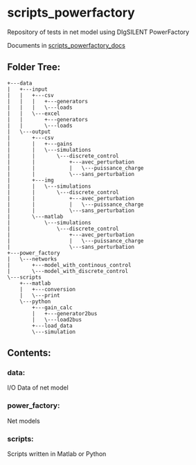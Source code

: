 # scripts_powerfactory
Repository of tests in net model using DIgSILENT PowerFactory

Documents in [scripts_powerfactory_docs](https://github.com/Accacio/scripts_powerfactory/tree/docs)
## Folder Tree:


```
+---data
|   +---input
|   |   +---csv
|   |   |   +---generators
|   |   |   \---loads
|   |   \---excel
|   |       +---generators
|   |       \---loads
|   \---output
|       +---csv
|       |   +---gains
|       |   \---simulations
|       |       \---discrete_control
|       |           +---avec_perturbation
|       |           |   \---puissance_charge
|       |           \---sans_perturbation
|       +---img
|       |   \---simulations
|       |       \---discrete_control
|       |           +---avec_perturbation
|       |           |   \---puissance_charge
|       |           \---sans_perturbation
|       \---matlab
|           \---simulations
|               \---discrete_control
|                   +---avec_perturbation
|                   |   \---puissance_charge
|                   \---sans_perturbation
+---power_factory
|   \---networks
|       +---model_with_continous_control
|       \---model_with_discrete_control
\---scripts
    +---matlab
    |   +---conversion
    |   \---print
    \---python
        +---gain_calc
        |   +---generator2bus
        |   \---load2bus
        +---load_data
        \---simulation

```

## Contents:
### data:
I/O Data of net model

### power_factory:
Net models

### scripts:
Scripts written in Matlab or Python
